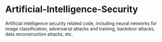 # Artificial-Intelligence-Security
Artificial intelligence security related code, including neural networks for image classification, adversarial attacks and training, backdoor attacks, data reconstruction attacks, etc.
